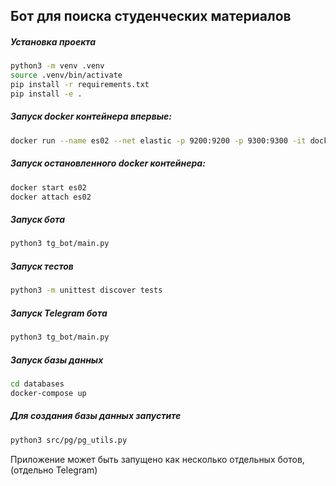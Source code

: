 ## Бот для поиска студенческих материалов

##### Установка проекта
``` bash 
python3 -m venv .venv
source .venv/bin/activate
pip install -r requirements.txt
pip install -e .
```
##### Запуск docker контейнера впервые:
``` bash
docker run --name es02 --net elastic -p 9200:9200 -p 9300:9300 -it docker.elastic.co/elasticsearch/elasticsearch:8.3.2
```

##### Запуск остановленного docker контейнера:
``` bash
docker start es02
docker attach es02
```

##### Запуск бота
``` bash
python3 tg_bot/main.py
```

##### Запуск тестов
``` bash
python3 -m unittest discover tests
```

##### Запуск Telegram бота
``` bash
python3 tg_bot/main.py
```

##### Запуск базы данных
``` bash
cd databases
docker-compose up
```

##### Для создания базы данных запустите
``` bash
python3 src/pg/pg_utils.py
```




Приложение может быть запущено как несколько отдельных ботов, (отдельно Telegram)